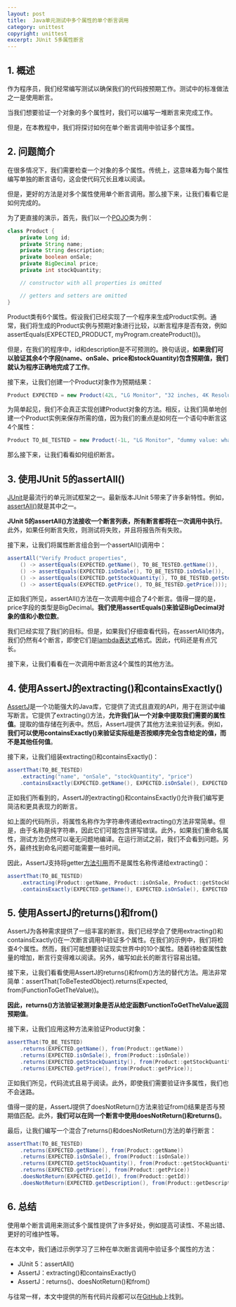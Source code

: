 ```yaml
---
layout: post
title:  Java单元测试中多个属性的单个断言调用
category: unittest
copyright: unittest
excerpt: JUnit 5多属性断言
---
```


## 1. 概述

作为程序员，我们经常编写测试以确保我们的代码按预期工作。测试中的标准做法之一是使用断言。

当我们想要验证一个对象的多个属性时，我们可以编写一堆断言来完成工作。

但是，在本教程中，我们将探讨如何在单个断言调用中验证多个属性。

## 2. 问题简介

在很多情况下，我们需要检查一个对象的多个属性。传统上，这意味着为每个属性编写单独的断言语句，这会使代码冗长且难以阅读。

但是，更好的方法是对多个属性使用单个断言调用。那么接下来，让我们看看它是如何完成的。

为了更直接的演示，首先，我们以一个[POJO](https://www.baeldung.com/java-pojo-class)类为例：

```java
class Product {
    private Long id;
    private String name;
    private String description;
    private boolean onSale;
    private BigDecimal price;
    private int stockQuantity;

    // constructor with all properties is omitted

    // getters and setters are omitted
}
```

Product类有6个属性。假设我们已经实现了一个程序来生成Product实例。通常，我们将生成的Product实例与预期对象进行比较，以断言程序是否有效，例如assertEquals(EXPECTED_PRODUCT, myProgram.createProduct())。

但是，在我们的程序中，id和description是不可预测的。换句话说，**如果我们可以验证其余4个字段(name、onSale、price和stockQuantity)包含预期值，我们就认为程序正确地完成了工作**。

接下来，让我们创建一个Product对象作为预期结果：

```java
Product EXPECTED = new Product(42L, "LG Monitor", "32 inches, 4K Resolution, Ideal for programmers", true, new BigDecimal("429.99"), 77);
```

为简单起见，我们不会真正实现创建Product对象的方法。相反，让我们简单地创建一个Product实例来保存所需的值，因为我们的重点是如何在一个语句中断言这4个属性：

```java
Product TO_BE_TESTED = new Product(-1L, "LG Monitor", "dummy value: whatever", true, new BigDecimal("429.99"), 77);
```

那么接下来，让我们看看如何组织断言。

## 3. 使用JUnit 5的assertAll()

[JUnit](https://www.baeldung.com/junit-5)是最流行的单元测试框架之一。最新版本JUnit 5带来了许多新特性。例如，[assertAll()](https://www.baeldung.com/junit-assertions#junit5-assertAll)就是其中之一。

**JUnit 5的assertAll()方法接收一个断言列表，所有断言都将在一次调用中执行**。此外，如果任何断言失败，则测试将失败，并且将报告所有失败。

接下来，让我们将属性断言组合到一个assertAll()调用中：

```java
assertAll("Verify Product properties",
    () -> assertEquals(EXPECTED.getName(), TO_BE_TESTED.getName()),
    () -> assertEquals(EXPECTED.isOnSale(), TO_BE_TESTED.isOnSale()),
    () -> assertEquals(EXPECTED.getStockQuantity(), TO_BE_TESTED.getStockQuantity()),
    () -> assertEquals(EXPECTED.getPrice(), TO_BE_TESTED.getPrice()));
```

正如我们所见，assertAll()方法在一次调用中组合了4个断言。值得一提的是，price字段的类型是BigDecimal。**我们使用assertEquals()来验证BigDecimal对象的值和小数位数**。

我们已经实现了我们的目标。但是，如果我们仔细查看代码，在assertAll()体内，我们仍然有4个断言，即使它们是[lambda表达式](https://www.baeldung.com/java-8-lambda-expressions-tips)格式。因此，代码还是有点冗长。

接下来，让我们看看在一次调用中断言这4个属性的其他方法。

## 4. 使用AssertJ的extracting()和containsExactly()

[AssertJ](https://www.baeldung.com/introduction-to-assertj)是一个功能强大的Java库，它提供了流式且直观的API，用于在测试中编写断言。它提供了extracting()方法，**允许我们从一个对象中提取我们需要的属性值**。提取的值存储在列表中。然后，AssertJ提供了其他方法来验证列表。例如，**我们可以使用containsExactly()来验证实际组是否按顺序完全包含给定的值，而不是其他任何值**。

接下来，让我们组装extracting()和containsExactly()：

```java
assertThat(TO_BE_TESTED)
    .extracting("name", "onSale", "stockQuantity", "price")
    .containsExactly(EXPECTED.getName(), EXPECTED.isOnSale(), EXPECTED.getStockQuantity(), EXPECTED.getPrice());
```

正如我们所看到的，AssertJ的extracting()和containsExactly()允许我们编写更简洁和更具表现力的断言。

如上面的代码所示，将属性名称作为字符串传递给extracting()方法非常简单。但是，由于名称是纯字符串，因此它们可能包含拼写错误。此外，如果我们重命名属性，测试方法仍然可以毫无问题地编译。在运行测试之前，我们不会看到问题。另外，最终找到命名问题可能需要一些时间。

因此，AssertJ支持将getter[方法引用](https://www.baeldung.com/java-method-references)而不是属性名称传递给extracting()：

```java
assertThat(TO_BE_TESTED)
    .extracting(Product::getName, Product::isOnSale, Product::getStockQuantity,Product::getPrice)
    .containsExactly(EXPECTED.getName(), EXPECTED.isOnSale(), EXPECTED.getStockQuantity(), EXPECTED.getPrice());
```

## 5. 使用AssertJ的returns()和from()

AssertJ为各种需求提供了一组丰富的断言。我们已经学会了使用extracting()和containsExactly()在一次断言调用中验证多个属性。在我们的示例中，我们将检查4个属性。然而，我们可能想要验证现实世界中的10个属性。随着待检查属性数量的增加，断言行变得难以阅读。另外，编写如此长的断言行容易出错。

接下来，让我们看看使用AssertJ的returns()和from()方法的替代方法。用法非常简单：assertThat(ToBeTestedObject).returns(Expected, from(FunctionToGetTheValue))。

**因此，returns()方法验证被测对象是否从给定函数FunctionToGetTheValue返回预期值**。

接下来，让我们应用这种方法来验证Product对象：

```java
assertThat(TO_BE_TESTED)
    .returns(EXPECTED.getName(), from(Product::getName))
    .returns(EXPECTED.isOnSale(), from(Product::isOnSale))
    .returns(EXPECTED.getStockQuantity(), from(Product::getStockQuantity))
    .returns(EXPECTED.getPrice(), from(Product::getPrice));
```

正如我们所见，代码流式且易于阅读。此外，即使我们需要验证许多属性，我们也不会迷路。

值得一提的是，AssertJ提供了doesNotReturn()方法来验证from()结果是否与预期值匹配。此外，**我们可以在同一个断言中使用doesNotReturn()和returns()**。

最后，让我们编写一个混合了returns()和doesNotReturn()方法的单行断言：

```java
assertThat(TO_BE_TESTED)
    .returns(EXPECTED.getName(), from(Product::getName))
    .returns(EXPECTED.isOnSale(), from(Product::isOnSale))
    .returns(EXPECTED.getStockQuantity(), from(Product::getStockQuantity))
    .returns(EXPECTED.getPrice(), from(Product::getPrice))
    .doesNotReturn(EXPECTED.getId(), from(Product::getId))
    .doesNotReturn(EXPECTED.getDescription(), from(Product::getDescription));
```

## 6. 总结

使用单个断言调用来测试多个属性提供了许多好处，例如提高可读性、不易出错、更好的可维护性等。

在本文中，我们通过示例学习了三种在单次断言调用中验证多个属性的方法：

- JUnit 5：assertAll()
- AssertJ：extracting()和containsExactly()
- AssertJ：returns()、doesNotReturn()和from()

与往常一样，本文中提供的所有代码片段都可以在[GitHub](https://github.com/tuyucheng7/taketoday-tutorial4j/tree/master/software.test/junit-5-advanced)上找到。
